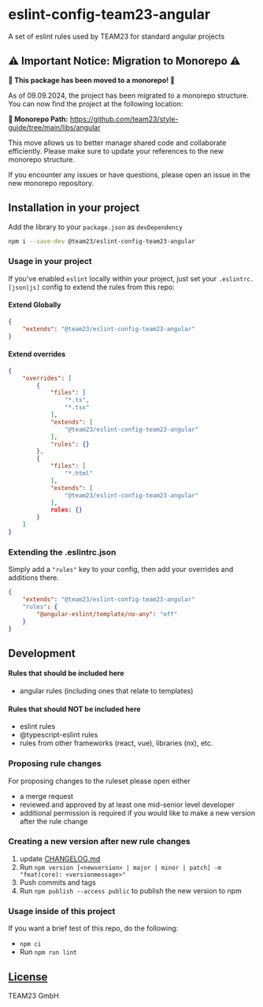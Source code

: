 # eslint-config-team23-angular

A set of eslint rules used by TEAM23 for standard angular projects

## ⚠️ Important Notice: Migration to Monorepo ⚠️

**🚨 This package has been moved to a monorepo! 🚨**

As of 09.09.2024, the project has been migrated to a monorepo structure. You can now find the project at the following location:

**🔗 Monorepo Path:** https://github.com/team23/style-guide/tree/main/libs/angular

This move allows us to better manage shared code and collaborate efficiently. Please make sure to update your references to the new monorepo structure.

If you encounter any issues or have questions, please open an issue in the new monorepo repository.

## Installation in your project
Add the library to your `package.json` as `devDependency`

```bash
npm i --save-dev @team23/eslint-config-team23-angular
```

### Usage in your project

If you've enabled `eslint` locally within your project, just set your `.eslintrc.[json|js]` config to extend the rules from this repo:

#### Extend Globally
```json
{
    "extends": "@team23/eslint-config-team23-angular"
}
```

#### Extend overrides
```json
{
    "overrides": [
        {
            "files": [
                "*.ts",
                "*.tsx"
            ],
            "extends": [
                "@team23/eslint-config-team23-angular"
            ],
            "rules": {}
        },
        {
            "files": [
                "*.html"
            ],
            "extends": [
                "@team23/eslint-config-team23-angular"
            ],
            rules: {}
        }
    ]
}
```

### Extending the .eslintrc.json

Simply add a `"rules"` key to your config, then add your overrides and additions there.

```json
{
    "extends": "@team23/eslint-config-team23-angular"
    "rules": {
        "@angular-eslint/template/no-any": "off"
    }
}
```

## Development

#### Rules that should be included here
 - angular rules (including ones that relate to templates)

#### Rules that should NOT be included here
 - eslint rules
 - @typescript-eslint rules
 - rules from other frameworks (react, vue), libraries (nx), etc.

### Proposing rule changes

For proposing changes to the ruleset please open either

-   a merge request
-   reviewed and approved by at least one mid-senior level developer
-   additional permission is required if you would like to make a new version after the rule change

### Creating a new version after new rule changes

1) update [CHANGELOG.md](CHANGELOG.md)
2) Run `npm version [<newversion> | major | minor | patch] -m "feat(core): <versionmessage>"`
3) Push commits and tags
4) Run `npm publish --access public` to publish the new version to npm

### Usage inside of this project 

If you want a brief test of this repo, do the following:

- `npm ci`
- Run `npm run lint`

## [License](LICENSE)
TEAM23 GmbH
